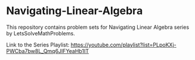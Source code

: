# Navigating-Linear-Algebra

This repository contains problem sets for Navigating Linear Algebra series by LetsSolveMathProblems.

Link to the Series Playlist: https://youtube.com/playlist?list=PLpoKXj-PWCba7bw8L_Qmq6JIFYeaHb1IT
